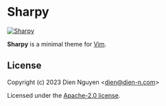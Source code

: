 # Sharpy

[![Sharpy](https://static.dien-n.com/c/sharpy-version.svg)](https://github.com/dien-n/sharpy)

**Sharpy** is a minimal theme for [Vim](https://www.vim.org/).

## License

Copyright (c) 2023 Dien Nguyen <[dien@dien-n.com](mailto:dien@dien-n.com)>

Licensed under the [Apache-2.0 license](LICENSE).

